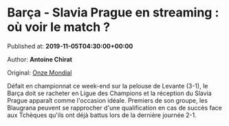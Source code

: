 
# Barça - Slavia Prague en streaming : où voir le match ?

Published at: **2019-11-05T04:30:00+00:00**

Author: **Antoine Chirat**

Original: [Onze Mondial](http://www.onzemondial.com/footoir/barca-slavia-prague-en-streaming-ou-voir-le-match-201590)

Défait en championnat ce week-end sur la pelouse de Levante (3-1), le Barça doit se racheter en Ligue des Champions et la réception du Slavia Prague apparaît comme l'occasion idéale. Premiers de son groupe, les Blaugrana peuvent se rapprocher d'une qualification en cas de succès face aux Tchèques qu'ils ont déjà battus lors de la dernière journée 2-1.
